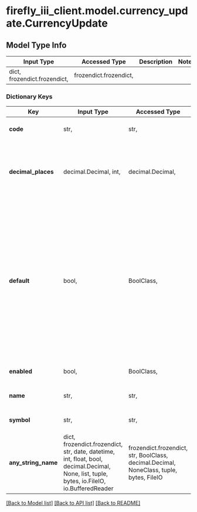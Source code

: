 # firefly_iii_client.model.currency_update.CurrencyUpdate

## Model Type Info
Input Type | Accessed Type | Description | Notes
------------ | ------------- | ------------- | -------------
dict, frozendict.frozendict,  | frozendict.frozendict,  |  | 

### Dictionary Keys
Key | Input Type | Accessed Type | Description | Notes
------------ | ------------- | ------------- | ------------- | -------------
**code** | str,  | str,  | The currency code | [optional] 
**decimal_places** | decimal.Decimal, int,  | decimal.Decimal,  | How many decimals to use when displaying this currency. Between 0 and 16. | [optional] value must be a 32 bit integer
**default** | bool,  | BoolClass,  | If the currency must be the default for the user. You can only submit TRUE. Submitting FALSE will not drop this currency as the default currency, because then the system would be without one. | [optional] must be one of [True, ] 
**enabled** | bool,  | BoolClass,  | If the currency is enabled | [optional] 
**name** | str,  | str,  | The currency name | [optional] 
**symbol** | str,  | str,  | The currency symbol | [optional] 
**any_string_name** | dict, frozendict.frozendict, str, date, datetime, int, float, bool, decimal.Decimal, None, list, tuple, bytes, io.FileIO, io.BufferedReader | frozendict.frozendict, str, BoolClass, decimal.Decimal, NoneClass, tuple, bytes, FileIO | any string name can be used but the value must be the correct type | [optional]

[[Back to Model list]](../../README.md#documentation-for-models) [[Back to API list]](../../README.md#documentation-for-api-endpoints) [[Back to README]](../../README.md)

